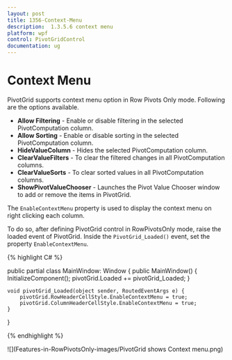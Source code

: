 ```yaml
---
layout: post
title: 1356-Context-Menu
description:  1.3.5.6 context menu
platform: wpf
control: PivotGridControl
documentation: ug
---
```


# Context Menu

PivotGrid supports context menu option in Row Pivots Only mode. Following are the options available.

* **Allow Filtering** - Enable or disable filtering in the selected PivotComputation column.
* **Allow Sorting**  - Enable or disable sorting in the selected PivotComputation column.
* **HideValueColumn** - Hides the selected PivotComputation column.
* **ClearValueFilters** - To clear the filtered changes in all PivotComputation columns.
* **ClearValueSorts** - To clear sorted values in all PivotComputation columns.
* **ShowPivotValueChooser** - Launches the Pivot Value Chooser window to add or remove the items in PivotGrid.

The `EnableContextMenu` property is used to display the context menu on right clicking each column.

To do so, after defining PivotGrid control in RowPivotsOnly mode, raise the loaded event of PivotGrid. Inside the `PivotGrid_Loaded()` event, set the property `EnableContextMenu`.

{% highlight C# %}

public partial class MainWindow: Window {
    public MainWindow() {
        InitializeComponent();
        pivotGrid.Loaded += pivotGrid_Loaded;
    }

    void pivotGrid_Loaded(object sender, RoutedEventArgs e) {
        pivotGrid.RowHeaderCellStyle.EnableContextMenu = true;
        pivotGrid.ColumnHeaderCellStyle.EnableContextMenu = true;
    }
}

{% endhighlight %}

![](Features-in-RowPivotsOnly-images/PivotGrid shows Context menu.png)
